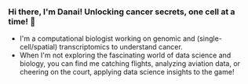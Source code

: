 ### Hi there, I'm Danai! Unlocking cancer secrets, one cell at a time!  👋

* I'm a computational biologist working on genomic and (single-cell/spatial) transcriptomics to understand cancer.
* When I'm not exploring the fascinating world of data science and biology, you can find me catching flights, analyzing aviation data, or cheering on the court, applying data science insights to the game!

